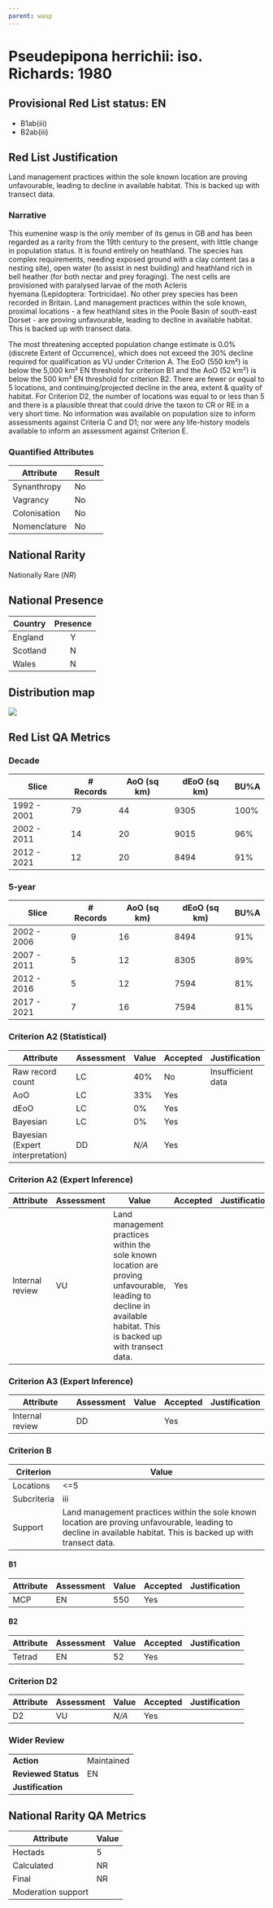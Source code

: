 ```yaml
---
parent: wasp
---
```


# Pseudepipona herrichii: iso. Richards: 1980

## Provisional Red List status: EN
- B1ab(iii)
- B2ab(iii)

## Red List Justification
Land management practices within the sole known location are proving unfavourable, leading to decline in available habitat. This is backed up with transect data.

### Narrative
This eumenine wasp is the only member of its genus in GB and has been regarded as a rarity from the 19th century to the present, with little change in population status. It is found entirely on heathland. The species has complex requirements, needing exposed ground with a clay content (as a nesting site), open water (to assist in nest building) and heathland rich in bell heather (for both nectar and prey foraging). The nest cells are provisioned with paralysed larvae of the moth Acleris hyemana (Lepidoptera: Tortricidae). No other prey species has been recorded in Britain. Land management practices within the sole known, proximal locations - a few heathland sites in the Poole Basin of south-east Dorset - are proving unfavourable, leading to decline in available habitat. This is backed up with transect data.

The most threatening accepted population change estimate is 0.0% (discrete Extent of Occurrence), which does not exceed the 30% decline required for qualification as VU under Criterion A. The EoO (550 km²) is below the 5,000 km² EN threshold for criterion B1 and the AoO (52 km²) is below the 500 km² EN threshold for criterion B2. There are fewer or equal to 5 locations, and continuing/projected decline in the area, extent & quality of habitat. For Criterion D2, the number of locations was equal to or less than 5 and there is a plausible threat that could drive the taxon to CR or RE in a very short time. No information was available on population size to inform assessments against Criteria C and D1; nor were any life-history models available to inform an assessment against Criterion E.

### Quantified Attributes
|Attribute|Result|
|---|---|
|Synanthropy|No|
|Vagrancy|No|
|Colonisation|No|
|Nomenclature|No|


## National Rarity
Nationally Rare (*NR*)

## National Presence
|Country|Presence
|---|:-:|
|England|Y|
|Scotland|N|
|Wales|N|


## Distribution map
![](../map/650.svg)

## Red List QA Metrics
### Decade
| Slice | # Records | AoO (sq km) | dEoO (sq km) |BU%A |
|---|---|---|---|---|
|1992 - 2001|79|44|9305|100%|
|2002 - 2011|14|20|9015|96%|
|2012 - 2021|12|20|8494|91%|

### 5-year
| Slice | # Records | AoO (sq km) | dEoO (sq km) |BU%A |
|---|---|---|---|---|
|2002 - 2006|9|16|8494|91%|
|2007 - 2011|5|12|8305|89%|
|2012 - 2016|5|12|7594|81%|
|2017 - 2021|7|16|7594|81%|

### Criterion A2 (Statistical)
|Attribute|Assessment|Value|Accepted|Justification
|---|---|---|---|---|
|Raw record count|LC|40%|No|Insufficient data|
|AoO|LC|33%|Yes||
|dEoO|LC|0%|Yes||
|Bayesian|LC|0%|Yes||
|Bayesian (Expert interpretation)|DD|*N/A*|Yes||

### Criterion A2 (Expert Inference)
|Attribute|Assessment|Value|Accepted|Justification
|---|---|---|---|---|
|Internal review|VU|Land management practices within the sole known location are proving unfavourable, leading to decline in available habitat. This is backed up with transect data.|Yes||

### Criterion A3 (Expert Inference)
|Attribute|Assessment|Value|Accepted|Justification
|---|---|---|---|---|
|Internal review|DD||Yes||

### Criterion B
|Criterion| Value|
|---|---|
|Locations|<=5|
|Subcriteria|iii|
|Support|Land management practices within the sole known location are proving unfavourable, leading to decline in available habitat. This is backed up with transect data.|

#### B1
|Attribute|Assessment|Value|Accepted|Justification
|---|---|---|---|---|
|MCP|EN|550|Yes||

#### B2
|Attribute|Assessment|Value|Accepted|Justification
|---|---|---|---|---|
|Tetrad|EN|52|Yes||

### Criterion D2
|Attribute|Assessment|Value|Accepted|Justification
|---|---|---|---|---|
|D2|VU|*N/A*|Yes||

### Wider Review
|  |  |
|---|---|
|**Action**|Maintained|
|**Reviewed Status**|EN|
|**Justification**||

## National Rarity QA Metrics
|Attribute|Value|
|---|---|
|Hectads|5|
|Calculated|NR|
|Final|NR|
|Moderation support||
